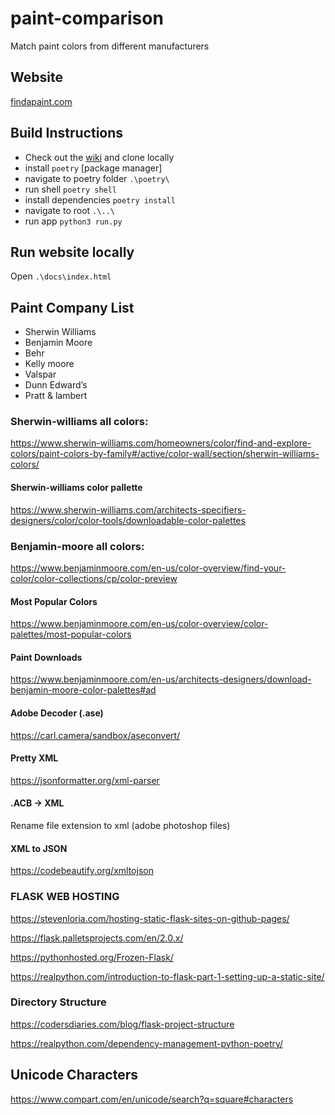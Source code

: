 # paint-comparison
Match paint colors from different manufacturers 

## Website
[findapaint.com](http://findapaint.com/)

## Build Instructions
- Check out the [wiki](https://github.com/ab12gu/paint-comparision/wiki) and clone locally
- install `poetry` [package manager]
- navigate to poetry folder `.\poetry\`
- run shell `poetry shell`
- install dependencies `poetry install`
- navigate to root `.\..\`
- run app `python3 run.py`

## Run website locally
Open `.\docs\index.html`

## Paint Company List
- Sherwin Williams
- Benjamin Moore
- Behr
- Kelly moore
- Valspar
- Dunn Edward’s
- Pratt & lambert

### Sherwin-williams all colors: 
https://www.sherwin-williams.com/homeowners/color/find-and-explore-colors/paint-colors-by-family#/active/color-wall/section/sherwin-williams-colors/ 

#### Sherwin-williams color pallette
https://www.sherwin-williams.com/architects-specifiers-designers/color/color-tools/downloadable-color-palettes

### Benjamin-moore all colors: 
https://www.benjaminmoore.com/en-us/color-overview/find-your-color/color-collections/cp/color-preview

#### Most Popular Colors
https://www.benjaminmoore.com/en-us/color-overview/color-palettes/most-popular-colors

#### Paint Downloads
https://www.benjaminmoore.com/en-us/architects-designers/download-benjamin-moore-color-palettes#ad

#### Adobe Decoder (.ase)
https://carl.camera/sandbox/aseconvert/

#### Pretty XML
https://jsonformatter.org/xml-parser

#### .ACB -> XML
Rename file extension to xml (adobe photoshop files)

#### XML to JSON
https://codebeautify.org/xmltojson

### FLASK WEB HOSTING
https://stevenloria.com/hosting-static-flask-sites-on-github-pages/

https://flask.palletsprojects.com/en/2.0.x/

https://pythonhosted.org/Frozen-Flask/

https://realpython.com/introduction-to-flask-part-1-setting-up-a-static-site/

### Directory Structure

https://codersdiaries.com/blog/flask-project-structure

https://realpython.com/dependency-management-python-poetry/

## Unicode Characters

https://www.compart.com/en/unicode/search?q=square#characters

